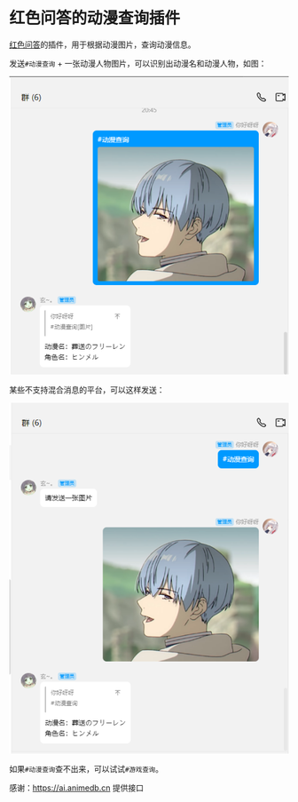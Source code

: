 # 红色问答的动漫查询插件

[红色问答](https://github.com/super1207/redreply)的插件，用于根据动漫图片，查询动漫信息。

发送`#动漫查询` + 一张动漫人物图片，可以识别出动漫名和动漫人物，如图：

![alt text](image.png)

某些不支持混合消息的平台，可以这样发送：

![alt text](image-1.png)

如果`#动漫查询`查不出来，可以试试`#游戏查询`。

感谢：https://ai.animedb.cn 提供接口